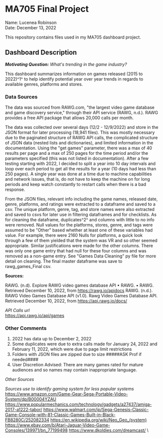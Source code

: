 # MA705 Final Project

Name: Lucenea Robinson\
Date: December 13, 2022

This repository contains files used in my MA705 dashboard project.


## Dashboard Description

***Motivating Question:** What's trending in the game industry?*

This dashboard summarizes information on games released (2015 to 2022)^1^ to help identify potential year over year trends in regards to available genres, platforms and stores. 


### Data Sources

The data was sourced from RAWG.com, "the largest video game database and game discovery service," through their API service (RAWG, n.d.). RAWG provides a free API package that allows 20,000 calls per month. 

The data was collected over several days (12/2 - 12/9/2022) and store in the JSON format for later processing (18,941 files). This was mostly necessary due to the paginated structure of RAWG API calls, the complicated structure of JSON data (nested lists and dictionaries), and limited information in the documentation. Using the "get games" parameter, there was a max of 40 results per page and a max of 250 pages for the time period and/or the parameters specified (this was not listed in documentation). After a few testing starting with 2022, I decided to split a year into 10 day intervals and loop over each period to get all the results for a year (10 days had less than 250 pages). A single year was done at a time due to machine capabilities and network issues, that is, do not have to keep the machine on for long periods and keep watch constantly to restart calls when there is a bad response.


From the JSON files, relevant info including the game names, released date, genre, platforms, and ratings were extracted to a dataframe and saved to a csv. The unique platform, genre, tag, and store names were also extracted and saved to csvs for later use in filtering dataframes and for checklists. As for cleaning the dataframe, duplicates^2^ and columns with little to no info were removed. Null values for the platforms, stores, genre, and tags were assumed to be "Other" based whether at least one of these variables had value. For example, there were 2160 Nulls for platforms, a quick look through a few of them yielded that the system was VR and so other seemed appropriate. Similar justifications were made for the other columns. There was only one game entry that had null for these four columns and was removed as a non-game entry. See "Games Data Cleaning" py file for more detail on cleaning. The final master dataframe was save to rawg_games_Final csv.


**Sources:**

RAWG. (n.d). Explore RAWG video games database API • RAWG. • RAWG. Retrieved December 10, 2022, from https://rawg.io/apidocs 
RAWG. (n.d.). RAWG Video Games Database API (v1.0). Rawg Video Games Database API. Retrieved December 10, 2022, from https://api.rawg.io/docs/ 

*API Calls url*\
https://api.rawg.io/api/games


### Other Comments
1. 2022 has data up to December 2, 2022
2. Some duplicates were due to extra calls made for January 24, 2022 and February 11, 2022, which were due to page limit restrictions
3. Folders with JSON files are zipped due to size #####ASK Prof if needed####
4. User Discretion Advised: There are many games rated for mature audiences and so names may contain inappropriate language.

*Other Sources*

*Sources use to identify gaming system for less popular systems*\
https://www.amazon.com/Game-Gear-Sega-Portable-Video-System/dp/B00004YZAU
https://www.popularmechanics.com/technology/gadgets/a27437/amiga-2017-a1222-tabor/
https://www.walmart.com/ip/Sega-Genesis-Classic-Game-Console-with-81-Classic-Games-Built-in-Black-FB8280C/252082334
https://en.wikipedia.org/wiki/Neo_Geo_(system)
https://www.ebay.com/b/Atari-Jaguar-Video-Game-Consoles/139971/bn_77199498
https://www.dkoldies.com/dreamcast/ \

